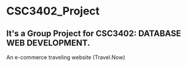 # CSC3402_Project
## It's a Group Project for CSC3402: DATABASE WEB DEVELOPMENT.

An e-commerce traveling website (Travel.Now)

